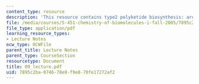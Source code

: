 ```yaml
---
content_type: resource
description: 'This resource contains type2 polyketide biosynthesis: aromatic polyketides.'
file: /media/courses/5-451-chemistry-of-biomolecules-i-fall-2005/7895c2ba074678e8f9e870fe17272af2_09_lecture.pdf
file_type: application/pdf
learning_resource_types:
- Lecture Notes
ocw_type: OCWFile
parent_title: Lecture Notes
parent_type: CourseSection
resourcetype: Document
title: 09_lecture.pdf
uid: 7895c2ba-0746-78e8-f9e8-70fe17272af2
---
```

